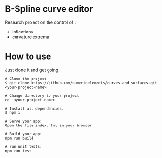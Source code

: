 # B-Spline curve editor 
Research project on the control of : 
- inflections
- curvature extrema

# How to use
Just clone it and get going.

```
# Clone the project
$ git clone https://github.com/numericelements/curves-and-surfaces.git <your-project-name>

# Change directory to your project
cd  <your-project-name>

# Install all dependencies.
$ npm i

# Serve your app:
Open the file index.html in your browser

# Build your app: 
npm run build

# run unit tests:
npm run test

```


